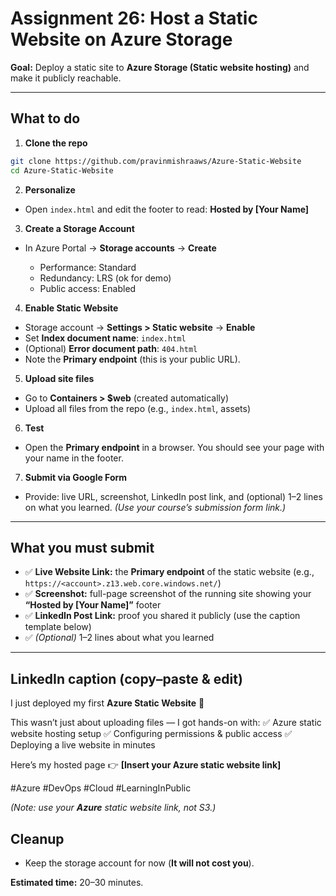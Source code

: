# Assignment 26: Host a Static Website on Azure Storage

**Goal:** Deploy a static site to **Azure Storage (Static website hosting)** and make it publicly reachable.

---

## What to do

1. **Clone the repo**

```bash
git clone https://github.com/pravinmishraaws/Azure-Static-Website
cd Azure-Static-Website
```

2. **Personalize**

* Open `index.html` and edit the footer to read:
  **Hosted by \[Your Name]**

3. **Create a Storage Account**

* In Azure Portal → **Storage accounts** → **Create**

  * Performance: Standard
  * Redundancy: LRS (ok for demo)
  * Public access: Enabled

4. **Enable Static Website**

* Storage account → **Settings > Static website** → **Enable**
* Set **Index document name**: `index.html`
* (Optional) **Error document path**: `404.html`
* Note the **Primary endpoint** (this is your public URL).

5. **Upload site files**

* Go to **Containers > \$web** (created automatically)
* Upload all files from the repo (e.g., `index.html`, assets)

6. **Test**

* Open the **Primary endpoint** in a browser. You should see your page with your name in the footer.

7. **Submit via Google Form**

* Provide: live URL, screenshot, LinkedIn post link, and (optional) 1–2 lines on what you learned.
  *(Use your course’s submission form link.)*

---

## What you must submit

* ✅ **Live Website Link:** the **Primary endpoint** of the static website (e.g., `https://<account>.z13.web.core.windows.net/`)
* ✅ **Screenshot:** full-page screenshot of the running site showing your **“Hosted by \[Your Name]”** footer
* ✅ **LinkedIn Post Link:** proof you shared it publicly (use the caption template below)
* ✅ *(Optional)* 1–2 lines about what you learned

---

## LinkedIn caption (copy–paste & edit)

I just deployed my first **Azure Static Website** 🚀

This wasn’t just about uploading files — I got hands-on with:
✅ Azure static website hosting setup
✅ Configuring permissions & public access
✅ Deploying a live website in minutes

Here’s my hosted page 👉 **\[Insert your Azure static website link]**

#Azure #DevOps #Cloud #LearningInPublic

*(Note: use your **Azure** static website link, not S3.)*

## Cleanup

* Keep the storage account for now (**It will not cost you**).


**Estimated time:** 20–30 minutes.
